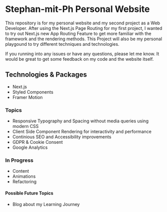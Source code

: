# Stephan-mit-Ph Personal Website

This repository is for my personal website and my second project as a Web Developer.
After using the Next.js Page Routing for my first project, I wanted to try out Next.js new App Routing Feature to get more familiar with the framework and the rendering methods. This Project will also be my personal playgound to try different techniques and technologies.

If you running into any issues or have any questions, please let me know. It would be great to get some feedback on my code and the website itself.

## Technologies & Packages

- Next.js
- Styled Components
- Framer Motion

### Topics

- Responsive Typography and Spacing without media queries using modern CSS
- Client Side Component Rendering for interactivity and performance
- Continious SEO and Accessibility improvements
- GDPR & Cookie Consent
- Google Analytics

### In Progress

- Content
- Animations
- Refactoring

#### Possible Future Topics

- Blog about my Learning Journey
